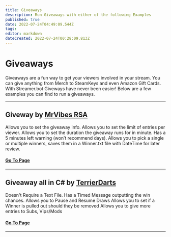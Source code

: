```yaml
---
title: Giveaways
description: Run Giveaways with either of the following Examples
published: true
date: 2022-07-24T04:49:09.544Z
tags: 
editor: markdown
dateCreated: 2022-07-24T00:28:09.813Z
---
```


# Giveaways

Giveaways are a fun way to get your viewers involved in your stream. You can give anything from Merch to SteamKeys and even Amazon Gift Cards. With Streamer.bot Giveways have never been easier! Below are a few examples you can find to run a giveaways.

---

## Giveway by [MrVibes RSA](www.twitch.tv/mrvibes_rsa)

Allows you to set the giveaway info. Allows you to set the limit of entries per viewer. Allows you to set the duration the giveaway runs for in minute. Has a 5 minutes left warning (won’t recommend days). Allows you to pick a single or multiple winners, saves them in a Winner.txt file with DateTime for later review.

#### [Go To Page](/en/extensions/giveaways/giveaway-timed)


---

## Giveaway all in C# by [TerrierDarts](https://www.twitch.tv/TerrierDarts)

Doesn't Require a Text File. Has a Timed Message outputting the win chances. Allows you to Pause and Resume Draws Allows you to set if a Winner is pulled out should they be removed Allows you to give more entries to Subs, Vips/Mods

#### [Go To Page](/en/extensions/giveaways/giveaway-csharp)

---

